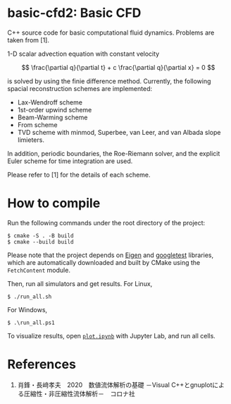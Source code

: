 # basic-cfd2: Basic CFD
C++ source code for basic computational fluid dynamics.
Problems are taken from [1].

1-D scalar advection equation with constant velocity

$$
\frac{\partial q}{\partial t} + c \frac{\partial q}{\partial x} = 0
$$

is solved by using the finie difference method. Currently, the following spacial reconstruction schemes are implemented:

- Lax-Wendroff scheme
- 1st-order upwind scheme
- Beam-Warming scheme
- From scheme
- TVD scheme with minmod, Superbee, van Leer, and van Albada slope limieters.

In addition, periodic boundaries, the Roe-Riemann solver, and the explicit Euler scheme for time integration are used.

Please refer to [1] for the details of each scheme.

# How to compile

Run the following commands under the root directory of the project:

```
$ cmake -S . -B build
$ cmake --build build
```

Please note that the project depends on [Eigen](https://eigen.tuxfamily.org/index.php?title=Main_Page) and [googletest](https://github.com/google/googletest) libraries, which are automatically downloaded and built by CMake using the `FetchContent` module.

Then, run all simulators and get results. For Linux,

```
$ ./run_all.sh
```

For Windows,

```
$ .\run_all.ps1
```

To visualize results, open [`plot.ipynb`](https://github.com/shohirose/basic-cfd2/main/plot.ipynb) with Jupyter Lab, and run all cells.

# References
1. 肖鋒・長﨑孝夫　2020　数値流体解析の基礎 －Visual C++とgnuplotによる圧縮性・非圧縮性流体解析－　コロナ社